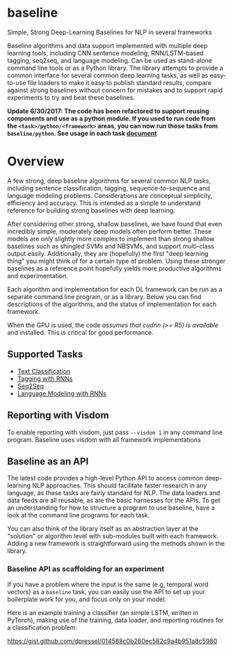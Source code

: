 baseline
=========

Simple, Strong Deep-Learning Baselines for NLP in several frameworks

Baseline algorithms and data support implemented with multiple deep learning tools, including CNN sentence modeling, RNN/LSTM-based tagging, seq2seq, and language modeling.  Can be used as stand-alone command line tools or as a Python library.  The library attempts to provide a common interface for several common deep learning tasks, as well as easy-to-use file loaders to make it easy to publish standard results, compare against strong baselines without concern for mistakes and to support rapid experiments to try and beat these baselines.


**Update 6/30/2017: The code has been refactored to support reusing components and use as a python module.  If you used to run code from the `<task>/python/<framework>` areas, you can now run those tasks from `baseline/python`.  See usage in each task [document](docs)**

# Overview

A few strong, deep baseline algorithms for several common NLP tasks,
including sentence classification, tagging, sequence-to-sequence and language modeling problems.  Considerations are conceptual simplicity, efficiency and accuracy.  This is intended as a simple to understand reference for building strong baselines with deep learning.

After considering other strong, shallow baselines, we have found that even incredibly simple, moderately deep models often perform better.  These models are only slightly more complex to implement than strong shallow baselines such as shingled SVMs and NBSVMs, and support multi-class output easily.  Additionally, they are (hopefully) the first "deep learning thing" you might think of for a certain type of problem.  Using these stronger baselines as a reference point hopefully yields more productive algorithms and experimentation.

Each algorithm and implementation for each DL framework can be run as a separate command line program, or as a library.  Below you can find descriptions of the algorithms, and the status of implementation for each framework.

When the GPU is used, the code *assumes that cudnn (>= R5) is available* and installed. This is critical for good performance.

## Supported Tasks

- [Text Classification](docs/cmot.md)
- [Tagging with RNNs](docs/tagging.md)
- [Seq2Seq](docs/seq2seq.md)
- [Language Modeling with RNNs](docs/lm.md)

## Reporting with Visdom

To enable reporting with visdom, just pass `--visdom 1` in any command line program.  Baseline uses visdom with all framework implementations


## Baseline as an API

The latest code provides a high-level Python API to access common deep-learning NLP approaches.  This should facilitate faster research in any language, as these tasks are fairly standard for NLP.  The data loaders and data feeds are all reusable, as are the basic harnesses for the APIs.  To get an understanding for how to structure a program to use baseline, have a look at the command line programs for each task.

You can also think of the library itself as an abstraction layer at the "solution" or algorithm level with sub-modules built with each framework. Adding a new framework is straightforward using the methods shown in the library.

### Baseline API as scaffolding for an experiment

If you have a problem where the input is the same (e.g, temporal word vectors) as a `baseline` task, you can easily use the API to set up your boilerplate work for you, and focus only on your model.

Here is an example training a classifier (an simple LSTM, written in PyTorch), making use of the training, data loader, and reporting routines for a classification problem:

https://gist.github.com/dpressel/014588c0b260ec582c9a4b951a8c5980
